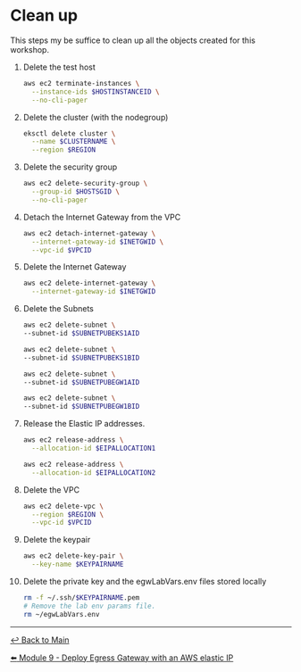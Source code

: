 # Clean up

This steps my be suffice to clean up all the objects created for this workshop.

1. Delete the test host

   ```bash
   aws ec2 terminate-instances \
     --instance-ids $HOSTINSTANCEID \
     --no-cli-pager
   ```

2. Delete the cluster (with the nodegroup)

   ```bash
   eksctl delete cluster \
     --name $CLUSTERNAME \
     --region $REGION
   ```

3. Delete the security group

   ```bash
   aws ec2 delete-security-group \
     --group-id $HOSTSGID \
     --no-cli-pager 
   ```

4. Detach the Internet Gateway from the VPC

   ```bash
   aws ec2 detach-internet-gateway \
     --internet-gateway-id $INETGWID \
     --vpc-id $VPCID 
   ```

5. Delete the Internet Gateway

   ```bash
   aws ec2 delete-internet-gateway \
     --internet-gateway-id $INETGWID
   ```

6. Delete the Subnets

   ```bash
   aws ec2 delete-subnet \
   --subnet-id $SUBNETPUBEKS1AID
   
   aws ec2 delete-subnet \
   --subnet-id $SUBNETPUBEKS1BID
   
   aws ec2 delete-subnet \
   --subnet-id $SUBNETPUBEGW1AID
   
   aws ec2 delete-subnet \
   --subnet-id $SUBNETPUBEGW1BID
   ```

7. Release the Elastic IP addresses.

   ```bash
   aws ec2 release-address \
     --allocation-id $EIPALLOCATION1

   aws ec2 release-address \
     --allocation-id $EIPALLOCATION2
   ```

8. Delete the VPC
   
   ```bash
   aws ec2 delete-vpc \
     --region $REGION \
     --vpc-id $VPCID 
   ```

9. Delete the keypair

   ```bash
   aws ec2 delete-key-pair \
     --key-name $KEYPAIRNAME
   ```

10. Delete the private key and the egwLabVars.env files stored locally

    ```bash
    rm -f ~/.ssh/$KEYPAIRNAME.pem
    # Remove the lab env params file.
    rm ~/egwLabVars.env
    ```

---

[:leftwards_arrow_with_hook: Back to Main](/README.md) <br>

[:arrow_left: Module 9 - Deploy Egress Gateway with an AWS elastic IP](/modules/module-9-egw-elastic-ip.md)
